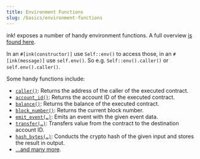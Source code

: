 ```yaml
---
title: Environment Functions
slug: /basics/environment-functions
---
```


ink! exposes a number of handy environment functions.
A full overview [is found here](https://docs.rs/ink_env/4.0.0-beta/ink_env/#functions).

In an `#[ink(constructor)]`  use `Self::env()` to access those,
in an `#[ink(message)]` use `self.env()`.
So e.g. `Self::env().caller()` or `self.env().caller()`.

Some handy functions include:

* [`caller()`](https://docs.rs/ink_env/4.0.0-beta/ink_env/fn.caller.html): Returns the address of the caller of the executed contract.
* [`account_id()`](https://docs.rs/ink_env/4.0.0-beta/ink_env/fn.account_id.html): Returns the account ID of the executed contract.
* [`balance()`](https://docs.rs/ink_env/4.0.0-beta/ink_env/fn.balance.html): Returns the balance of the executed contract.
* [`block_number()`](https://docs.rs/ink_env/4.0.0-beta/ink_env/fn.block_number.html): Returns the current block number.
* [`emit_event(…)`](https://docs.rs/ink_env/4.0.0-beta/ink_env/fn.emit_event.html): Emits an event with the given event data.
* [`transfer(…)`](https://docs.rs/ink_env/4.0.0-beta/ink_env/fn.transfer.html): Transfers value from the contract to the destination account ID.
* [`hash_bytes(…)`](https://docs.rs/ink_env/4.0.0-beta/ink_env/fn.hash_bytes.html): Conducts the crypto hash of the given input and stores the result in output.
* […and many more](https://docs.rs/ink_env/4.0.0-beta/ink_env/#functions).
